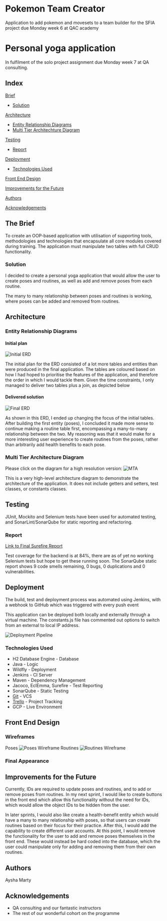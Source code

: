 # Pokemon Team Creator
Application to add pokemon and movesets to a team builder for the SFIA project due Monday week 6 at QAC academy
# Personal yoga application

In fulfilment of the solo project assignment due Monday week 7 at QA consulting.

## Index
[Brief](#brief)
   * [Solution](#solution)
   
[Architecture](#architecture)
   * [Entity Relationship Diagrams](#erd)
   * [Multi Tier Architechture Diagram](#mla)
	
[Testing](#testing)
   * [Report](#report)

     
[Deployment](#depl)
   * [Technologies Used](#tech)
     
[Front End Design](#FE)

[Improvements for the Future](#improve)

[Authors](#auth)

[Acknowledgements](#ack)

<a name="brief"></a>
## The Brief

To create an OOP-based application with utilisation of supporting tools, methodologies and technologies that encapsulate all core modules covered during training. The application must manipulate two tables with full CRUD functionality.

<a name="solution"></a>
### Solution

I decided to create a personal yoga application that would allow the user to create poses and routines, as well as add and remove poses from each routine.

The many to many relationship between poses and routines is working, where poses can be added and removed from routines.

<a name="architecture"></a>
## Architecture
<a name="erd"></a>
### Entity Relationship Diagrams
#### Initial plan
![Initial ERD](/Documentation/ERD_Initial_Plan.jpg)

The initial plan for the ERD consisted of a lot more tables and entities than were produced in the final application. The tables are coloured based on how I had hoped to prioritise the features of the application, and therefore the order in which I would tackle them. Given the time constraints, I only managed to deliver two tables plus a join, as depicted below

#### Delivered solution
![Final ERD](/Documentation/ERD_Final.jpg)

As shown in this ERD, I ended up changing the focus of the initial tables. After building the first entity (poses), I concluded it made more sense to continue making a routine table first, encompassing a many-to-many relationship between the two. My reasoning was that it would make for a more interesting user experience to create routines from the poses, rather than arbitrarily add health benefits to each pose.

<a name="mla"></a>
### Multi Tier Architecture Diagram
Please click on the diagram for a high resolution version:
![MTA](/Documentation/MTA.jpg)

This is a very high-level architecture diagram to demonstrate the architecture of the application. It does not include getters and setters, test classes, or constants classes. 


<a name="testing"></a>
## Testing

JUnit, Mockito and Selenium tests have been used for automated testing, and SonarLint/SonarQube for static reporting and refactoring.

<a name="report"></a>
### Report

[Link to Final Surefire Report](/Documentation/Surefire_Report.pdf)

Test coverage for the backend is at 84%, there are as of yet no working Selenium tests but hope to get these running soon.
The SonarQube static report shows 9 code smells remaining, 0 bugs, 0 duplications and 0 vulnerabilities.

<a name="depl"></a>
## Deployment

The build, test and deployment process was automated using Jenkins, with a webhook to GitHub which was triggered with every push event

This application can be deployed both locally and externally through a virtual machine. The constants.js file has commented out options to switch from an external to local IP address.

![Deployment Pipeline](/Documentation/CI_pipeline.jpg)
<a name="tech"></a>
### Technologies Used

* H2 Database Engine - Database
* Java - Logic
* Wildfly - Deployment
* Jenkins - CI Server
* Maven - Dependency Management
* Jacoco, EclEmma, Surefire - Test Reporting
* SonarQube - Static Testing
* [Git](https://github.com/ayshamarty/SoloProject.git) - VCS
* [Trello](https://trello.com/qasoloproject) - Project Tracking
* GCP - Live Environment

<a name="FE"></a>
## Front End Design
### Wireframes
Poses
![Poses Wireframe](/Documentation/Poses_Wireframe.png)
Routines
![Routines Wireframe](/Documentation/Routines_Wireframe.png)
### Final Appearance

<a name="improve"></a>
## Improvements for the Future

Currently, IDs are required to update poses and routines, and to add or remove poses from routines. In my next sprint, I would like to create buttons in the front end which allow this functionality without the need for IDs, which would allow the object IDs to be hidden from the user.

In later sprints, I would also like create a health-benefit entity which would have a many to many relationship with poses, so that users can create routines based on their focus for their practice. After this, I would add the capability to create different user accounts. At this point, I would remove the functionality for the user to add and remove poses themselves in the front end. These would instead be hard coded into the database, which the user could manipulate only for adding and removing them from their own routines.

<a name="auth"></a>
## Authors

Aysha Marty

<a name="ack"></a>
## Acknowledgements

* QA consulting and our fantastic instructors
* The rest of our wonderful cohort on the programme


